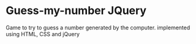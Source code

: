 # Guess-my-number JQuery
Game to try to guess a number generated by the computer.
implemented using HTML, CSS and jQuery
